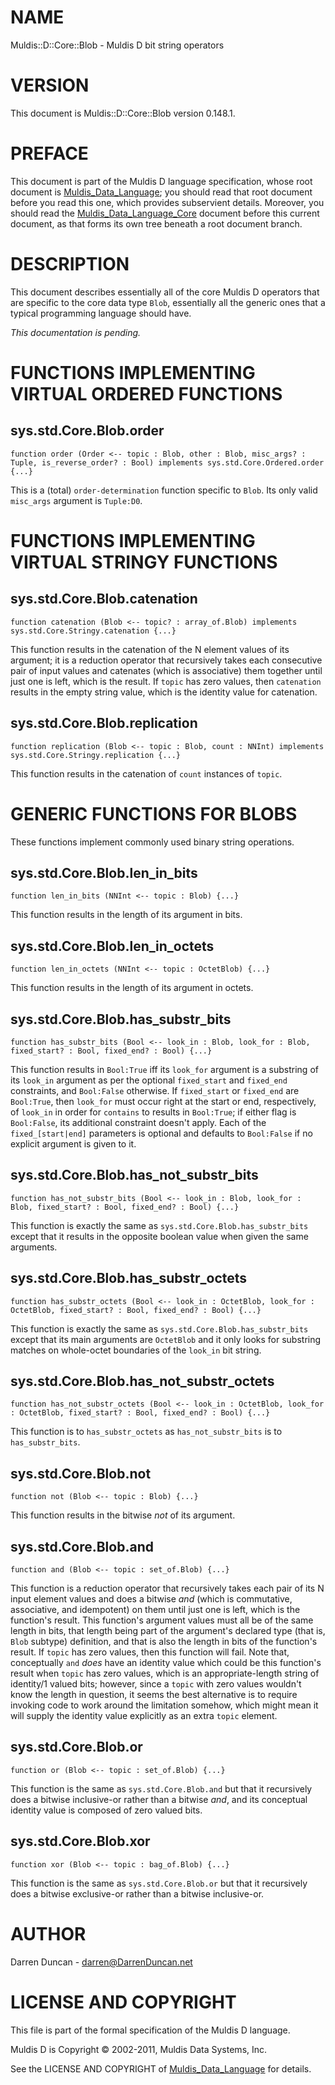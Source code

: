 # NAME

Muldis::D::Core::Blob - Muldis D bit string operators

# VERSION

This document is Muldis::D::Core::Blob version 0.148.1.

# PREFACE

This document is part of the Muldis D language specification, whose root
document is [Muldis_Data_Language](Muldis_Data_Language.md); you should read that root document before
you read this one, which provides subservient details.  Moreover, you
should read the [Muldis_Data_Language_Core](Muldis_Data_Language_Core.md) document before this current
document, as that forms its own tree beneath a root document branch.

# DESCRIPTION

This document describes essentially all of the core Muldis D operators that
are specific to the core data type `Blob`, essentially all the generic
ones that a typical programming language should have.

*This documentation is pending.*

# FUNCTIONS IMPLEMENTING VIRTUAL ORDERED FUNCTIONS

## sys.std.Core.Blob.order

`function order (Order <-- topic : Blob,
other : Blob, misc_args? : Tuple, is_reverse_order? : Bool)
implements sys.std.Core.Ordered.order {...}`

This is a (total) `order-determination` function specific to `Blob`.  Its
only valid `misc_args` argument is `Tuple:D0`.

# FUNCTIONS IMPLEMENTING VIRTUAL STRINGY FUNCTIONS

## sys.std.Core.Blob.catenation

`function catenation (Blob <--
topic? : array_of.Blob) implements sys.std.Core.Stringy.catenation {...}`

This function results in the catenation of the N element values of its
argument; it is a reduction operator that recursively takes each
consecutive pair of input values and catenates (which is associative) them
together until just one is left, which is the result.  If `topic` has zero
values, then `catenation` results in the empty string value, which is the
identity value for catenation.

## sys.std.Core.Blob.replication

`function replication (Blob <-- topic : Blob,
count : NNInt) implements sys.std.Core.Stringy.replication {...}`

This function results in the catenation of `count` instances of `topic`.

# GENERIC FUNCTIONS FOR BLOBS

These functions implement commonly used binary string operations.

## sys.std.Core.Blob.len_in_bits

`function len_in_bits (NNInt <-- topic : Blob) {...}`

This function results in the length of its argument in bits.

## sys.std.Core.Blob.len_in_octets

`function len_in_octets (NNInt <-- topic : OctetBlob) {...}`

This function results in the length of its argument in octets.

## sys.std.Core.Blob.has_substr_bits

`function has_substr_bits (Bool <-- look_in : Blob,
look_for : Blob, fixed_start? : Bool, fixed_end? : Bool) {...}`

This function results in `Bool:True` iff its `look_for` argument is a
substring of its `look_in` argument as per the optional `fixed_start` and
`fixed_end` constraints, and `Bool:False` otherwise.  If `fixed_start`
or `fixed_end` are `Bool:True`, then `look_for` must occur right at the
start or end, respectively, of `look_in` in order for `contains` to
results in `Bool:True`; if either flag is `Bool:False`, its additional
constraint doesn't apply.  Each of the `fixed_[start|end]` parameters is
optional and defaults to `Bool:False` if no explicit argument is given to
it.

## sys.std.Core.Blob.has_not_substr_bits

`function has_not_substr_bits (Bool <-- look_in : Blob,
look_for : Blob, fixed_start? : Bool, fixed_end? : Bool) {...}`

This function is exactly the same as `sys.std.Core.Blob.has_substr_bits`
except that it results in the opposite boolean value when given the same
arguments.

## sys.std.Core.Blob.has_substr_octets

`function has_substr_octets (Bool <-- look_in : OctetBlob,
look_for : OctetBlob, fixed_start? : Bool, fixed_end? : Bool) {...}`

This function is exactly the same as `sys.std.Core.Blob.has_substr_bits`
except that its main arguments are `OctetBlob` and it only looks for
substring matches on whole-octet boundaries of the `look_in` bit string.

## sys.std.Core.Blob.has_not_substr_octets

`function has_not_substr_octets (Bool <-- look_in : OctetBlob,
look_for : OctetBlob, fixed_start? : Bool, fixed_end? : Bool) {...}`

This function is to `has_substr_octets` as `has_not_substr_bits` is to
`has_substr_bits`.

## sys.std.Core.Blob.not

`function not (Blob <-- topic : Blob) {...}`

This function results in the bitwise *not* of its argument.

## sys.std.Core.Blob.and

`function and (Blob <-- topic : set_of.Blob) {...}`

This function is a reduction operator that recursively takes each pair of
its N input element values and does a bitwise *and* (which is commutative,
associative, and idempotent) on them until just one is left, which is the
function's result.  This function's argument values must all be of the same
length in bits, that length being part of the argument's declared type
(that is, `Blob` subtype) definition, and that is also the length in bits
of the function's result.  If `topic` has zero values, then this function
will fail.  Note that, conceptually `and` *does* have an identity value
which could be this function's result when `topic` has zero values, which
is an appropriate-length string of identity/1 valued bits; however, since a
`topic` with zero values wouldn't know the length in question, it seems
the best alternative is to require invoking code to work around the
limitation somehow, which might mean it will supply the identity value
explicitly as an extra `topic` element.

## sys.std.Core.Blob.or

`function or (Blob <-- topic : set_of.Blob) {...}`

This function is the same as `sys.std.Core.Blob.and` but that it
recursively does a bitwise inclusive-or rather than a bitwise *and*, and
its conceptual identity value is composed of zero valued bits.

## sys.std.Core.Blob.xor

`function xor (Blob <-- topic : bag_of.Blob) {...}`

This function is the same as `sys.std.Core.Blob.or` but that it
recursively does a bitwise exclusive-or rather than a bitwise inclusive-or.

# AUTHOR

Darren Duncan - darren@DarrenDuncan.net

# LICENSE AND COPYRIGHT

This file is part of the formal specification of the Muldis D language.

Muldis D is Copyright © 2002-2011, Muldis Data Systems, Inc.

See the LICENSE AND COPYRIGHT of [Muldis_Data_Language](Muldis_Data_Language.md) for details.
